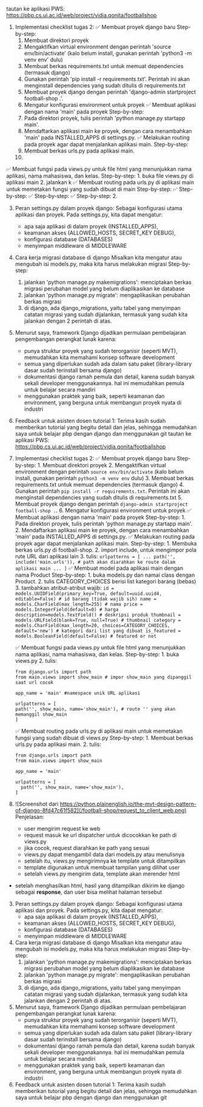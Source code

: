 tautan ke aplikasi PWS: https://pbp.cs.ui.ac.id/web/project/vidia.qonita/footballshop
1. Implementasi checklist tugas 2:
✅ Membuat proyek django baru
    Step-by-step: 
    1. Membuat direktori proyek
    2. Mengaktifkan virtual environment dengan perintah 'source env/bin/activate' 
        (kalo belum install, gunakan perintah 'python3 -m venv env' dulu)
    3. Membuat berkas requirements.txt untuk memuat dependencies (termasuk django)
    4. Gunakan perintah 'pip install -r requirements.txt'. 
        Perintah ini akan menginstall dependencies yang sudah ditulis di requirements.txt
    5. Membuat proyek django dengan perintah 'django-admin startproject football-shop .'.
    6. Mengatur konfigurasi environment untuk proyek
✅ Membuat aplikasi dengan nama 'main' pada proyek
    Step-by-step: 
    1. Pada direktori proyek, tulis perintah 'python manage.py startapp main'.
    2. Mendaftarkan aplikasi main ke proyek, dengan cara menambahkan 'main' pada INSTALLED_APPS di settings.py.
✅ Melakukan routing pada proyek agar dapat menjalankan aplikasi main.
    Step-by-step: 
    1. Membuat berkas urls.py pada aplikasi main.
    2. 

✅  Membuat fungsi pada views.py untuk file html yang menunjukkan nama aplikasi, nama mahasiswa, dan kelas.
Step-by-step: 
    1. buka file views.py di aplikasi main
    2. jalankan k
✅ Membuat routing pada urls.py di aplikasi main untuk memetakan fungsi yang sudah dibuat di main
Step-by-step: 
✅
Step-by-step: 
✅
Step-by-step: 
✅
Step-by-step: 
2. 

3. Peran settings.py dalam proyek django: 
    Sebagai konfigurasi utama aplikasi dan proyek. Pada settings.py, kita dapat mengatur:
    - apa saja aplikasi di dalam proyek (INSTALLED_APPS), 
    - keamanan akses (ALLOWED_HOSTS, SECRET_KEY DEBUG), 
    - konfigurasi database (DATABASES)
    - menyimpan middleware di MIDDLEWARE
4. Cara kerja migrasi database di django
    Misalkan kita mengatur atau mengubah isi models.py, maka kita harus melakukan migrasi
    Step-by-step:
    1. jalankan 'python manage.py makemigrations': menciptakan berkas migrasi perubahan model yang belum diaplikasikan ke database
    2. jalankan 'python manage.py migrate': mengaplikasikan perubahan berkas migrasi
    3. di django, ada django_migrations, yaitu tabel yang menyimpan catatan migrasi yang sudah dijalankan, termasuk yang sudah kita jalankan dengan 2 perintah di atas.
5. Menurut saya, framework Django dijadikan permulaan pembelajaran pengembangan perangkat lunak karena:
    - punya struktur proyek yang sudah terorganisir (seperti MVT), memudahkan kita memahami konsep software development
    - semua yang diperlukan sudah ada dalam satu paket (library-library dasar sudah terinstall bersama django)
    - dokumentasi django ramah pemula dan detail, karena sudah banyak sekali developer menggunakannya. hal ini memudahkan pemula untuk belajar secara mandiri
    - menggunakan praktek yang baik, seperti keamanan dan environment, yang berguna untuk membangun proyek nyata di industri
6. Feedback untuk asisten dosen tutorial 1: Terima kasih sudah memberikan tutorial yang begitu detail dan jelas, sehingga memudahkan saya untuk belajar pbp dengan django dan menggunakan git
tautan ke aplikasi PWS: https://pbp.cs.ui.ac.id/web/project/vidia.qonita/footballshop
1. Implementasi checklist tugas 2:
   ✅ Membuat proyek django baru
       Step-by-step: 
        1. Membuat direktori proyek
        2. Mengaktifkan virtual environment dengan perintah `source env/bin/activate`
           (kalo belum install, gunakan perintah `python3 -m venv env` dulu)
        3. Membuat berkas requirements.txt untuk memuat dependencies (termasuk django)
        4. Gunakan perintah `pip install -r requirements.txt`. 
           Perintah ini akan menginstall dependencies yang sudah ditulis di requirements.txt
        5. Membuat proyek django dengan perintah `django-admin startproject football-shop .`.
        6. Mengatur konfigurasi environment untuk proyek
    ✅ Membuat aplikasi dengan nama 'main' pada proyek
       Step-by-step: 
       1. Pada direktori proyek, tulis perintah 'python manage.py startapp main'.
       2. Mendaftarkan aplikasi main ke proyek, dengan cara menambahkan 'main' pada INSTALLED_APPS di settings.py.
    ✅ Melakukan routing pada proyek agar dapat menjalankan aplikasi main.
       Step-by-step: 
       1. Membuka berkas urls.py di football-shop.
       2. import include, untuk mengimpor pola rute URL dari aplikasi lain
       3. tulis:
       ```
           urlpatterns = [
        ...
        path('', include('main.urls')), # path akan diarahkan ke route dalam aplikasi main
        ...
    ]
       ```
    ✅ Membuat model pada aplikasi main dengan nama Product 
       Step-by-step:
       1. buka models.py dan namai class dengan Product.
       2. tulis CATEGORY_CHOICES berisi list kategori barang (bebas)
       3. tambahkan atribut-atribut wajib:
       ```
       id = models.UUIDField(primary_key=True, default=uuid.uuid4, editable=False) # id barang (tidak wajib sih)
       name = models.CharField(max_length=255) # nama
       price = models.IntegerField(default=0) # harga
       description=models.TextField() # deskripsi produk
       thumbnail = models.URLField(blank=True, null=True) # thumbnail
       category = models.CharField(max_length=20, choices=CATEGORY_CHOICES, default='new') # kategori dari list yang dibuat
       is_featured = models.BooleanField(default=False) # featured or not
       ```
   
    ✅ Membuat fungsi pada views.py untuk file html yang menunjukkan nama aplikasi, nama mahasiswa, dan kelas.
       Step-by-step: 
       1. buka views.py
       2. tulis:
     ```
     from django.urls import path
     from main.views import show_main # impor show_main yang dipanggil saat url cocok 
        
     app_name = 'main' #namespace unik URL aplikasi
        
     urlpatterns = [
     path('', show_main, name='show_main'), # route '' yang akan memanggil show_main
     ]
     ```
    ✅ Membuat routing pada urls.py di aplikasi main untuk memetakan fungsi yang sudah dibuat di views.py
       Step-by-step: 
       1. Membuat berkas urls.py pada aplikasi main.
       2. tulis:
     ```
     from django.urls import path
     from main.views import show_main
            
     app_name = 'main'
            
     urlpatterns = [
       path('', show_main, name='show_main'),
     ]
     ```
3. ![Screenshot dari https://python.plainenglish.io/the-mvt-design-pattern-of-django-8fd47c61f582](/football-shop/request_to_client_web.png)
   Penjelasan:
   - user mengirim request ke web
   - request masuk ke url dispatcher untuk dicocokkan ke path di views.py
   - jika cocok, request diarahkan ke path yang sesuai
   - views.py dapat mengambil data dari models.py atau menulisnya
   - setelah itu, views.py mengirimnya ke template untuk ditampilkan
   - template digunakan untuk membuat tampilan yang dilihat user 
   - setelah views.py mengirim data, template akan merender html 
- setelah menghasilkan html, hasil yang ditampilkan dikirim ke django sebagai **response**, dan user bisa melihat halaman tersebut
3. Peran settings.py dalam proyek django: 
    Sebagai konfigurasi utama aplikasi dan proyek. Pada settings.py, kita dapat mengatur:
    - apa saja aplikasi di dalam proyek (INSTALLED_APPS), 
    - keamanan akses (ALLOWED_HOSTS, SECRET_KEY DEBUG), 
    - konfigurasi database (DATABASES)
    - menyimpan middleware di MIDDLEWARE
4. Cara kerja migrasi database di django
    Misalkan kita mengatur atau mengubah isi models.py, maka kita harus melakukan migrasi
    Step-by-step:
    1. jalankan 'python manage.py makemigrations': menciptakan berkas migrasi perubahan model yang belum diaplikasikan ke database
    2. jalankan 'python manage.py migrate': mengaplikasikan perubahan berkas migrasi
    3. di django, ada django_migrations, yaitu tabel yang menyimpan catatan migrasi yang sudah dijalankan, termasuk yang sudah kita jalankan dengan 2 perintah di atas.
5. Menurut saya, framework Django dijadikan permulaan pembelajaran pengembangan perangkat lunak karena:
    - punya struktur proyek yang sudah terorganisir (seperti MVT), memudahkan kita memahami konsep software development
    - semua yang diperlukan sudah ada dalam satu paket (library-library dasar sudah terinstall bersama django)
    - dokumentasi django ramah pemula dan detail, karena sudah banyak sekali developer menggunakannya. hal ini memudahkan pemula untuk belajar secara mandiri
    - menggunakan praktek yang baik, seperti keamanan dan environment, yang berguna untuk membangun proyek nyata di industri
6. Feedback untuk asisten dosen tutorial 1: Terima kasih sudah memberikan tutorial yang begitu detail dan jelas, sehingga memudahkan saya untuk belajar pbp dengan django dan menggunakan git

